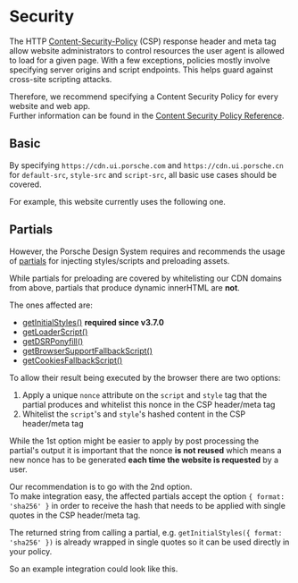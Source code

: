 # Security

The HTTP [Content-Security-Policy](https://developer.mozilla.org/en-US/docs/Web/HTTP/Headers/Content-Security-Policy)
(CSP) response header and meta tag allow website administrators to control resources the user agent is allowed to load
for a given page. With a few exceptions, policies mostly involve specifying server origins and script endpoints. This
helps guard against cross-site scripting attacks.

Therefore, we recommend specifying a Content Security Policy for every website and web app.  
Further information can be found in the [Content Security Policy Reference](https://content-security-policy.com).

## Basic

By specifying `https://cdn.ui.porsche.com` and `https://cdn.ui.porsche.cn` for `default-src`, `style-src` and
`script-src`, all basic use cases should be covered.

For example, this website currently uses the following one.

<Playground :showCodeEditor="false" :frameworkMarkup="[this.currentCSP]"></Playground>

## Partials

However, the Porsche Design System requires and recommends the usage of [partials](partials/introduction) for injecting
styles/scripts and preloading assets.

While partials for preloading are covered by whitelisting our CDN domains from above, partials that produce dynamic
innerHTML are **not**.

The ones affected are:

- [getInitialStyles()](partials/initial-styles) **required since v3.7.0**
- [getLoaderScript()](partials/loader-script)
- [getDSRPonyfill()](partials/dsr-ponyfill)
- [getBrowserSupportFallbackScript()](partials/browser-support-fallback-script)
- [getCookiesFallbackScript()](partials/cookies-fallback-script)

To allow their result being executed by the browser there are two options:

1. Apply a unique `nonce` attribute on the `script` and `style` tag that the partial produces and whitelist this nonce
   in the CSP header/meta tag
2. Whitelist the `script`'s and `style`'s hashed content in the CSP header/meta tag

While the 1st option might be easier to apply by post processing the partial's output it is important that the nonce
**is not reused** which means a new nonce has to be generated **each time the website is requested** by a user.

Our recommendation is to go with the 2nd option.  
To make integration easy, the affected partials accept the option `{ format: 'sha256' }` in order to receive the hash
that needs to be applied with single quotes in the CSP header/meta tag.

<Notification heading="Important note" state="success">
  The returned string from calling a partial, e.g. <code>getInitialStyles({ format: 'sha256' })</code> is already wrapped in single quotes so it can be used directly in your policy.
</Notification>

So an example integration could look like this.

<Playground :showCodeEditor="false" :frameworkMarkup="[this.integration]"></Playground>

<script lang="ts">
import Vue from 'vue';
import Component from 'vue-class-component';

@Component
export default class Code extends Vue {
  get currentCSP(): string {
    return document.head.querySelector('[http-equiv="Content-Security-Policy"]')?.outerHTML.replace(/content="|; /g, '$&\n  ').replace(/>$/, '\n$&') || 'CSP meta tag not found.';
  }

  get integration(): string {
    return `
const styleHashes = [
  getInitialStyles({ format: 'sha256' })
].join(' ');

const scriptHashes = [
  getBrowserSupportFallbackScript({ format: 'sha256' }),
  getCookiesFallbackScript({ format: 'sha256' })
].join(' ');

const cspContent = [
  \`default-src 'self' https://cdn.ui.porsche.com\`,
  \`style-src 'self' \${styleHashes}\`,
  \`script-src 'self' https://cdn.ui.porsche.com \${scriptHashes}\`,
  \`img-src 'self' https://cdn.ui.porsche.com data:\` // data: is needed for inline background images, e.g. used in checkbox-wrapper and radio-button-wrapper
].join('; ');

return (
  <>
    <head>
      <meta http-equiv="Content-Security-Policy" content={cspContent} />
      {getInitialStyles({ format: 'jsx' })}
    </head>
    <body>
      <div id="app"></div>

      {getBrowserSupportFallbackScript({ format: 'jsx' })}
      {getCookiesFallbackScript({ format: 'jsx' })}
    </body>
  </>
);`;
  }
}
</script>
